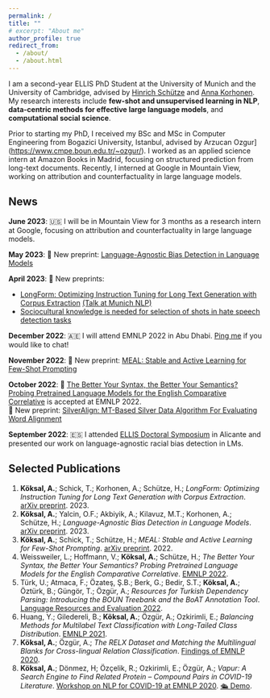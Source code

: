 ```yaml
---
permalink: /
title: ""
# excerpt: "About me"
author_profile: true
redirect_from: 
  - /about/
  - /about.html
---
```

I am a second-year ELLIS PhD Student at the University of Munich and the University of Cambridge, advised by [Hinrich Schütze](https://www.cis.uni-muenchen.de/schuetze/) and [Anna Korhonen](https://www.cl.cam.ac.uk/~alk23/). My research interests include **few-shot and unsupervised learning in NLP**, **data-centric methods for effective large language models**, and **computational social science**.

Prior to starting my PhD, I received my BSc and MSc in Computer Engineering from Bogazici University, Istanbul, advised by Arzucan Ozgur](https://www.cmpe.boun.edu.tr/~ozgur/). I worked as an applied science intern at Amazon Books in Madrid, focusing on structured prediction from long-text documents. Recently, I interned at Google in Mountain View, working on attribution and counterfactuality in large language models.

News
------
**June 2023**: 🇺🇸 I will be in Mountain View for 3 months as a research intern at Google, focusing on attribution and counterfactuality in large language models.

**May 2023**: 📃 New preprint: [Language-Agnostic Bias Detection in Language Models](https://arxiv.org/abs/2305.13302)

**April 2023**: 📃 New preprints:
* [LongForm: Optimizing Instruction Tuning for Long Text Generation with Corpus Extraction](https://arxiv.org/abs/2304.08460) [(Talk at Munich NLP)](https://www.youtube.com/watch?v=G571S60Ip2o)
* [Sociocultural knowledge is needed for selection of shots in hate speech detection tasks](https://arxiv.org/abs/2304.01890)

**December 2022**: 🇦🇪 I will attend EMNLP 2022 in Abu Dhabi. [Ping me](https://www.twitter.com/akoksal_) if you would like to chat!

**November 2022**: 📃 New preprint: [MEAL: Stable and Active Learning for Few-Shot Prompting
](https://arxiv.org/abs/2211.08358)

**October 2022**: 📝 [The Better Your Syntax, the Better Your Semantics? Probing Pretrained Language Models for the English Comparative Correlative](https://aclanthology.org/2022.emnlp-main.746/) is accepted at EMNLP 2022.<br>
📃 New preprint: [SilverAlign: MT-Based Silver Data Algorithm For Evaluating Word Alignment](https://arxiv.org/abs/2210.06207)

**September 2022**: 🇪🇸 I attended [ELLIS Doctoral Symposium](https://ellisalicante.org/eds2022/) in Alicante and presented our work on language-agnostic racial bias detection in LMs.

Selected Publications
------
1. **Köksal, A.**; Schick, T.; Korhonen, A.; Schütze, H.; *LongForm: Optimizing Instruction Tuning for Long Text Generation with Corpus Extraction*. [arXiv preprint](https://arxiv.org/abs/2304.08460). 2023.
2. **Köksal, A.**; Yalcin, O.F.; Akbiyik, A.; Kilavuz, M.T.; Korhonen, A.; Schütze, H.; *Language-Agnostic Bias Detection in Language Models*. [arXiv preprint](https://arxiv.org/abs/2305.13302). 2023.
3. **Köksal, A.**; Schick, T.; Schütze, H.; *MEAL: Stable and Active Learning for Few-Shot Prompting*. [arXiv preprint](https://arxiv.org/abs/2211.08358). 2022.
4. Weissweiler, L.; Hoffmann, V.; **Köksal, A.**; Schütze, H.; *The Better Your Syntax, the Better Your Semantics? Probing Pretrained Language Models for the English Comparative Correlative*. [EMNLP 2022](https://arxiv.org/abs/2210.13181).
5. Türk, U.; Atmaca, F.; Özateş, Ş.B.; Berk, G.; Bedir, S.T.; **Köksal, A.**; Öztürk, B.; Güngör, T.; Özgür, A.; *Resources for Turkish Dependency Parsing: Introducing the BOUN Treebank and the BoAT Annotation Tool*. [Language Resources and Evaluation 2022](https://link.springer.com/article/10.1007/s10579-021-09558-0).
6. Huang, Y.; Giledereli, B.; **Köksal, A.**; Özgür, A.; Ozkirimli, E.; *Balancing Methods for Multilabel Text Classification with Long-Tailed Class Distribution*. [EMNLP 2021](https://aclanthology.org/2021.emnlp-main.643/).
7. **Köksal, A.**; Özgür, A.; *The RELX Dataset and Matching the Multilingual Blanks for Cross-lingual Relation Classification*. [Findings of EMNLP 2020](https://aclanthology.org/2020.findings-emnlp.32/).
8. **Köksal, A.**; Dönmez, H; Özçelik, R.; Ozkirimli, E.; Özgür, A.; *Vapur: A Search Engine to Find Related Protein – Compound Pairs in COVID-19 Literature*. [Workshop on NLP for COVID-19 at EMNLP 2020](https://aclanthology.org/2020.nlpcovid19-2.21/). [🛳 Demo](https://tabilab.cmpe.boun.edu.tr/vapur/).
